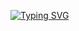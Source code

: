 [![Typing SVG](https://readme-typing-svg.demolab.com?font=Fira+Code&pause=1000&random=false&width=435&lines=my+name+is+Rin+Ryu;i+have+been+doing+robotics+for+5+years+;i+am+such+a+cool+person;i+like+dogs+*wink+wink*;i+am+asian)](https://git.io/typing-svg)

<!--
**rin-star/rin-star** is a ✨ _special_ ✨ repository because its `README.md` (this file) appears on your GitHub profile.

Here are some ideas to get you started:

- 🔭 I’m currently working on ...
- 🌱 I’m currently learning ...
- 👯 I’m looking to collaborate on ...
- 🤔 I’m looking for help with ...
- 💬 Ask me about ...
- 📫 How to reach me: ...
- 😄 Pronouns: ...
- ⚡ Fun fact: ...
-->
